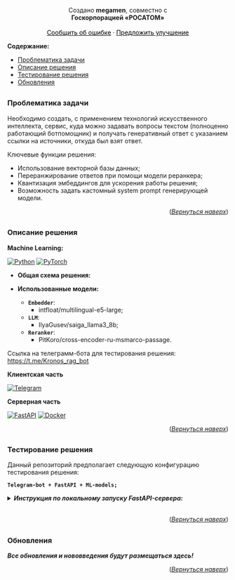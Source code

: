 <a name="readme-top"></a>  
<!--<img width="100%" src="https://github.com/megamen-x/KRONOS/blob/main/assets/pref_github.png" alt="megamen banner"> -->
<!-- <img width="100%" src="https://github.com/megamen-x/ARTEMIS/blob/main/artemis/assets/images/github/main-frame.png" alt="megamen banner"> -->
<div align="center">
  <p align="center">
    <!--<h1 align="center">KRONOS</h1>-->
  </p>
  <p align="center">
    <p></p>
    <!-- <p><strong>Умный ассистент РОСАТОМ для 1С: Предприятие.</strong></p> -->
    Создано <strong>megamen</strong>, совместно с <br /> <strong> Госкорпорацией «РОСАТОМ»</strong>
    <br /><br />
    <a href="https://github.com/megamen-x/KRONOS/issues" style="color: black;">Сообщить об ошибке</a>
    ·
    <a href="https://github.com/megamen-x/KRONOS/discussions/1" style="color: black;">Предложить улучшение</a>
  </p>
</div>

**Содержание:**
- [Проблематика задачи](#title1)
- [Описание решения](#title2)
- [Тестирование решения](#title3)
- [Обновления](#title4)

## <h3 align="start"><a id="title1">Проблематика задачи</a></h3> 
Необходимо создать, с применением технологий искусственного интеллекта, сервис, куда можно задавать вопросы текстом (полноценно работающий ботпомощник) и получать генеративный ответ с указанием ссылки на источники, откуда был
взят ответ.

Ключевые функции решения:
* Использование векторной базы данных;
* Переранжирование ответов при помощи модели реранкера;
* Квантизация эмбеддингов для ускорения работы решения;
* Возможность задать кастомный system prompt генерирующей модели.

<p align="right">(<a href="#readme-top"><i>Вернуться наверх</i></a>)</p>


## <h3 align="start"><a id="title2">Описание решения</a></h3>

**Machine Learning:**

[![Python](https://img.shields.io/badge/python-3670A0?style=for-the-badge&logo=python&logoColor=ffdd54)](https://www.python.org/)
[![PyTorch](https://img.shields.io/badge/PyTorch-%23EE4C2C.svg?style=for-the-badge&logo=PyTorch&logoColor=white)](https://pytorch.org/)

 - **Общая схема решения:**

 - **Использованные модели:**
    - **```Embedder```**:
      - intfloat/multilingual-e5-large;
    - **```LLM```**:
      - IlyaGusev/saiga_llama3_8b;
    - **```Reranker```**:
      - PitKoro/cross-encoder-ru-msmarco-passage.

Ссылка на телеграмм-бота для тестирования решения:
https://t.me/Kronos_rag_bot

**Клиентская часть**

[![Telegram](https://img.shields.io/badge/Telegram-2CA5E0?style=for-the-badge&logo=telegram&logoColor=white)](https://core.telegram.org/)

**Серверная часть**

[![FastAPI](https://img.shields.io/badge/FastAPI-005571?style=for-the-badge&logo=fastapi)](https://fastapi.tiangolo.com/)
[![Docker](https://img.shields.io/badge/docker-%230db7ed.svg?style=for-the-badge&logo=docker&logoColor=white)](https://www.docker.com/)


<p align="right">(<a href="#readme-top"><i>Вернуться наверх</i></a>)</p>


## <h3 align="start"><a id="title3">Тестирование решения</a></h3> 

Данный репозиторий предполагает следующую конфигурацию тестирования решения:
  
  **```Telegram-bot + FastAPI + ML-models;```**

<details>
  <summary> <strong><i> Инструкция по локальному запуску FastAPI-сервера:</i></strong> </summary>
  
  - В Visual Studio Code (**Windows-PowerShell activation recommended**) через терминал последовательно выполнить следующие команды:
  
    - Клонирование репозитория:
    ```
    git clone https://github.com/megamen-x/KRONOS.git
    ```
    - Создание и активация виртуального окружения (Протестировано на **Python 3.10.10**):
    ```
    cd ./KRONOS
    python -m venv .venv
    .venv\Scripts\activate
    ```
    - Уставновка зависимостей (при использовании **CUDA 12.1**):
    ```
    pip3 install torch torchvision torchaudio --index-url https://download.pytorch.org/whl/cu121
    pip3 install -r requirements.txt
    ```
    - После установки зависимостей (5-7 минут):
    ```
    python main.py
    ```
    - В случае, если не работает стандратная команда makemigrations:
    ```
    python manage.py makemigrations main
    ```
</details> 

</br> 


<p align="right">(<a href="#readme-top"><i>Вернуться наверх</i></a>)</p>


## <h3 align="start"><a id="title4">Обновления</a></h3> 

***Все обновления и нововведения будут размещаться здесь!***

<p align="right">(<a href="#readme-top"><i>Вернуться наверх</i></a>)</p>
